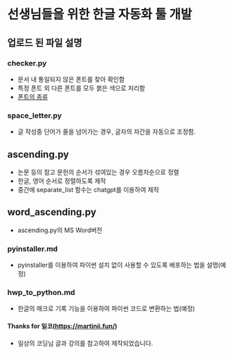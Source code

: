 # 선생님들을 위한 한글 자동화 툴 개발
## 업로드 된 파일 설명
### checker.py
- 문서 내 통일되지 않은 폰트를 찾아 확인함
- 특정 폰트 외 다른 폰트를 모두 붉은 색으로 처리함
- [폰트의 종류](https://www.hancom.com/upload/HC/20161015/20161015191158328001.pdf)

### space_letter.py
- 글 작성중 단어가 줄을 넘어가는 경우, 글자의 자간을 자동으로 조정함.

## ascending.py
- 논문 등의 참고 문헌의 순서가 섞여있는 경우 오름차순으로 정렬
- 한글, 영어 순서로 정렬하도록 제작
- 중간에 separate_list 함수는 chatgpt를 이용하여 제작

## word_ascending.py
- ascending.py의 MS Word버전

### pyinstaller.md 
- pyinstaller를 이용하여 파이썬 설치 없이 사용할 수 있도록 배포하는 법을 설명(예정)

### hwp_to_python.md
- 한글의 매크로 기록 기능을 이용하여 파이썬 코드로 변환하는 법(예정)

#### Thanks for 일코(https://martinii.fun/)
- 일상의 코딩님 글과 강의를 참고하여 제작되었습니다.
